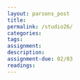 ```yaml
---  
layout: parsons_post  
title: 
permalink: /studio26/  
categories:   
tags:  
assignment: 
description: 
assignment-due: 02/03
readings: 
---  
```

